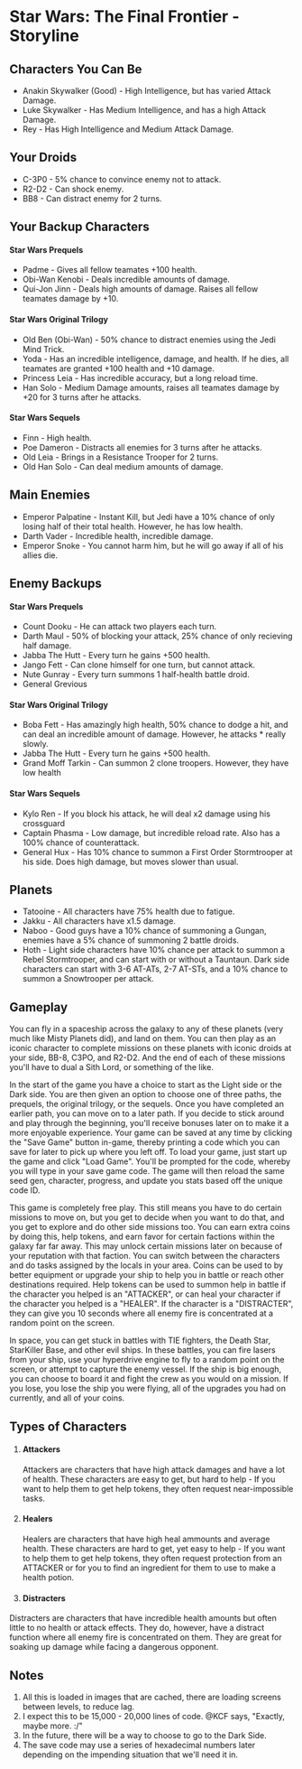 
# Star Wars: The Final Frontier - Storyline

## Characters You Can Be
* Anakin Skywalker (Good) - High Intelligence, but has varied Attack Damage.
* Luke Skywalker - Has Medium Intelligence, and has a high Attack Damage.
* Rey - Has High Intelligence and Medium Attack Damage.

## Your Droids
* C-3P0 - 5% chance to convince enemy not to attack.
* R2-D2 - Can shock enemy.
* BB8 - Can distract enemy for 2 turns.
    
## Your Backup Characters
#### Star Wars Prequels
* Padme - Gives all fellow teamates +100 health.
* Obi-Wan Kenobi - Deals incredible amounts of damage.
* Qui-Jon Jinn - Deals high amounts of damage. Raises all fellow teamates damage by +10.

#### Star Wars Original Trilogy
* Old Ben (Obi-Wan) - 50% chance to distract enemies using the Jedi Mind Trick.
* Yoda - Has an incredible intelligence, damage, and health. If he dies, all teamates are granted +100 health and +10 damage.
* Princess Leia - Has incredible accuracy, but a long reload time.
* Han Solo - Medium Damage amounts, raises all teamates damage by +20 for 3 turns after he attacks.

#### Star Wars Sequels
* Finn - High health.
* Poe Dameron - Distracts all enemies for 3 turns after he attacks.
* Old Leia - Brings in a Resistance Trooper for 2 turns.
* Old Han Solo - Can deal medium amounts of damage.

## Main Enemies
* Emperor Palpatine - Instant Kill, but Jedi have a 10% chance of only losing half of their total health. However, he has low health.
* Darth Vader - Incredible health, incredible damage.
* Emperor Snoke - You cannot harm him, but he will go away if all of his allies die.
    
## Enemy Backups
#### Star Wars Prequels
* Count Dooku - He can attack two players each turn.
* Darth Maul - 50% of blocking your attack, 25% chance of only recieving half damage.
* Jabba The Hutt - Every turn he gains +500 health.
* Jango Fett - Can clone himself for one turn, but cannot attack.
* Nute Gunray - Every turn summons 1 half-health battle droid.
* General Grevious

#### Star Wars Original Trilogy
* Boba Fett - Has amazingly high health, 50% chance to dodge a hit, and can deal an incredible amount of damage. However, he attacks * really slowly.
* Jabba The Hutt - Every turn he gains +500 health.
* Grand Moff Tarkin - Can summon 2 clone troopers. However, they have low health

#### Star Wars Sequels
* Kylo Ren - If you block his attack, he will deal x2 damage using his crossguard
* Captain Phasma - Low damage, but incredible reload rate. Also has a 100% chance of counterattack.
* General Hux - Has 10% chance to summon a First Order Stormtrooper at his side. Does high damage, but moves slower than usual.
        
## Planets
* Tatooine - All characters have 75% health due to fatigue.
* Jakku - All characters have x1.5 damage.
* Naboo - Good guys have a 10% chance of summoning a Gungan, enemies have a 5% chance of summoning 2 battle droids.
* Hoth - Light side characters have 10% chance per attack to summon a Rebel Stormtrooper, and can start with or without a Tauntaun. Dark side characters can start with 3-6 AT-ATs, 2-7 AT-STs, and a 10% chance to summon a Snowtrooper per attack.

## Gameplay
You can fly in a spaceship across the galaxy to any of these planets (very much like Misty Planets did), and land on them. 
You can then play as an iconic character to complete missions on these planets with iconic droids at your side, BB-8, C3PO, and R2-D2.
And the end of each of these missions you'll have to dual a Sith Lord, or something of the like.

In the start of the game you have a choice to start as the Light side or the Dark side.
You are then given an option to choose one of three paths, the prequels, the original trilogy, or the sequels.
Once you have completed an earlier path, you can move on to a later path.
If you decide to stick around and play through the beginning, you'll receive bonuses later on to make it a more enjoyable experience.
Your game can be saved at any time by clicking the "Save Game" button in-game, thereby printing a code which you can save
for later to pick up where you left off. To load your game, just start up the game and click "Load Game".
You'll be prompted for the code, whereby you will type in your save game code. The game will then reload the same seed gen,
character, progress, and update you stats based off the unique code ID.

This game is completely free play. This still means you have to do certain missions to move on, but you get to decide when
you want to do that, and you get to explore and do other side missions too. You can earn extra coins by doing this, help tokens,
and earn favor for certain factions within the galaxy far far away. This may unlock certain missions later on because of your
reputation with that faction. You can switch between the characters and do tasks assigned by the locals in your area.
Coins can be used to by better equipment or upgrade your ship to help you in battle or reach other destinations required.
Help tokens can be used to summon help in battle if the character you helped is an "ATTACKER", or can heal your character
if the character you helped is a "HEALER". If the character is a "DISTRACTER", they can give you 10 seconds where all
enemy fire is concentrated at a random point on the screen.

In space, you can get stuck in battles with TIE fighters, the Death Star, StarKiller Base, and other evil ships. 
In these battles, you can fire lasers from your ship, use your hyperdrive engine to fly to a random point on the screen,
or attempt to capture the enemy vessel. If the ship is big enough, you can choose to board it and fight the crew as you would
on a mission. If you lose, you lose the ship you were flying, all of the upgrades you had on currently, and all of your coins.

## Types of Characters
1. #### Attackers
    Attackers are characters that have high attack damages and have a lot of health. These characters are easy to get, but hard to help -
    If you want to help them to get help tokens, they often request near-impossible tasks.

2. #### Healers
    Healers are characters that have high heal ammounts and average health. These characters are hard to get, yet easy to help - 
    If you want to help them to get help tokens, they often request protection from an ATTACKER or for you to find an
    ingredient for them to use to make a health potion.

3. #### Distracters
Distracters are characters that have incredible health amounts but often little to no health or attack effects. They do, however, have
a distract function where all enemy fire is concentrated on them. They are great for soaking up damage while facing a dangerous
opponent.

## Notes
1. All this is loaded in images that are cached, there are loading screens between levels, to reduce lag.
2. I expect this to be 15,000 - 20,000 lines of code. @KCF says, "Exactly, maybe more. :/"
3. In the future, there will be a way to choose to go to the Dark Side.
4. The save code may use a series of hexadecimal numbers later depending on the impending situation that we'll need it in.
